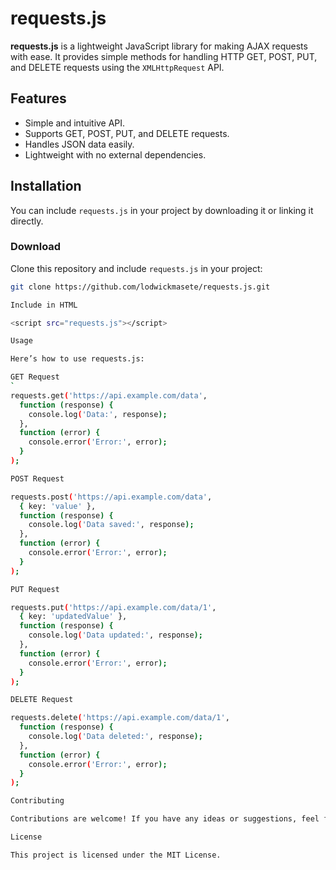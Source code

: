 

# requests.js

**requests.js** is a lightweight JavaScript library for making AJAX requests with ease. It provides simple methods for handling HTTP GET, POST, PUT, and DELETE requests using the `XMLHttpRequest` API.

## Features

- Simple and intuitive API.
- Supports GET, POST, PUT, and DELETE requests.
- Handles JSON data easily.
- Lightweight with no external dependencies.

## Installation

You can include `requests.js` in your project by downloading it or linking it directly.

### Download
Clone this repository and include `requests.js` in your project:
```bash
git clone https://github.com/lodwickmasete/requests.js.git

Include in HTML

<script src="requests.js"></script>

Usage

Here’s how to use requests.js:

GET Request
`
requests.get('https://api.example.com/data', 
  function (response) {
    console.log('Data:', response);
  },
  function (error) {
    console.error('Error:', error);
  }
);

POST Request

requests.post('https://api.example.com/data', 
  { key: 'value' }, 
  function (response) {
    console.log('Data saved:', response);
  },
  function (error) {
    console.error('Error:', error);
  }
);

PUT Request

requests.put('https://api.example.com/data/1', 
  { key: 'updatedValue' }, 
  function (response) {
    console.log('Data updated:', response);
  },
  function (error) {
    console.error('Error:', error);
  }
);

DELETE Request

requests.delete('https://api.example.com/data/1', 
  function (response) {
    console.log('Data deleted:', response);
  },
  function (error) {
    console.error('Error:', error);
  }
);

Contributing

Contributions are welcome! If you have any ideas or suggestions, feel free to open an issue or submit a pull request.

License

This project is licensed under the MIT License.
